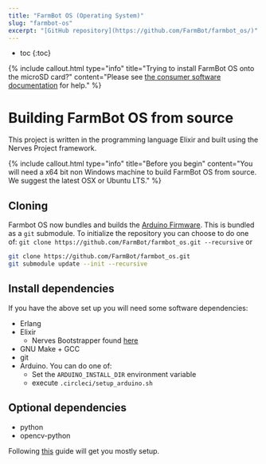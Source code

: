 ```yaml
---
title: "FarmBot OS (Operating System)"
slug: "farmbot-os"
excerpt: "[GitHub repository](https://github.com/FarmBot/farmbot_os/)"
---
```


* toc
{:toc}


{% include callout.html type="info" title="Trying to install FarmBot OS onto the microSD card?" content="Please see [the consumer software documentation](https://software.farm.bot/docs/farmbot-os#section-installing-farmbot-os) for help." %}

# Building FarmBot OS from source
This project is written in the programming language Elixir and built using the Nerves Project framework.

{% include callout.html type="info" title="Before you begin" content="You will need a x64 bit non Windows machine to build FarmBot OS from source. We suggest the latest OSX or Ubuntu LTS." %}

## Cloning
Farmbot OS now bundles and builds the [Arduino Firmware](https://github.com/farmbot/farmbot-arduino-firmware). This is bundled as a `git` submodule. To initialize the repository you can choose to do one of: `git clone https://github.com/FarmBot/farmbot_os.git --recursive` or
```bash
git clone https://github.com/FarmBot/farmbot_os.git
git submodule update --init --recursive
```

## Install dependencies
If you have the above set up you will need some software dependencies:
* Erlang
* Elixir
  * Nerves Bootstrapper found [here](https://hexdocs.pm/nerves/installation.html#Linux)
* GNU Make + GCC
* git
* Arduino. You can do one of:
  * Set the `ARDUINO_INSTALL_DIR` environment variable
  * execute `.circleci/setup_arduino.sh`

## Optional dependencies
* python
* opencv-python

Following [this](http://embedded-elixir.com/post/2017-05-23-using-asdf-vm/) guide will get you mostly setup.
